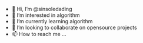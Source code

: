 - 👋 Hi, I’m @sinsoledading
- 👀 I’m interested in algorithm
- 🌱 I’m currently learning algorithm
- 💞️ I’m looking to collaborate on opensource projects
- 📫 How to reach me ...

<!---
sinsoledading/sinsoledading is a ✨ special ✨ repository because its `README.md` (this file) appears on your GitHub profile.
You can click the Preview link to take a look at your changes.
--->
